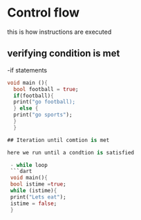 # Control flow 
this is how  instructions are executed
## verifying condition is met

   -if statements 
   ```dart
   void main (){
     bool football = true;
     if(football){
     print("go football);
     } else {
     print("go sports");
     }
     }
 
 ## Iteration until comtion is met
 
 here we run until a condtion is satisfied
 
    - while loop
    ```dart
    void main(){
    bool istime =true;
    while (istime){
    print("Lets eat");
    istime = false;
    }
